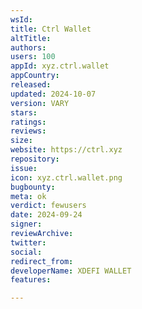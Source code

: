 ```yaml
---
wsId: 
title: Ctrl Wallet
altTitle: 
authors: 
users: 100
appId: xyz.ctrl.wallet
appCountry: 
released: 
updated: 2024-10-07
version: VARY
stars: 
ratings: 
reviews: 
size: 
website: https://ctrl.xyz
repository: 
issue: 
icon: xyz.ctrl.wallet.png
bugbounty: 
meta: ok
verdict: fewusers
date: 2024-09-24
signer: 
reviewArchive: 
twitter: 
social: 
redirect_from: 
developerName: XDEFI WALLET
features: 

---
```


